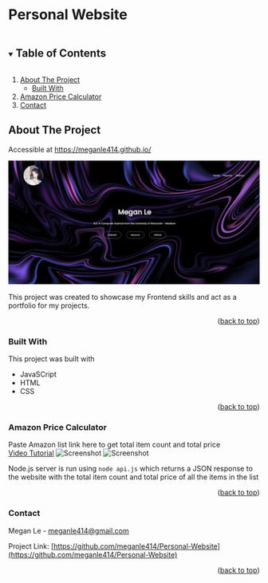 # Personal Website
<details open="open">
  <summary><h2 style="display: inline-block">Table of Contents</h2></summary>
  <ol>
    <li>
      <a href="#about-the-project">About The Project</a>
      <ul>
        <li><a href="#built-with">Built With</a></li>
      </ul>
    </li>
    <li><a href="#amazon-price-calculator">Amazon Price Calculator</a></li>
    <li><a href="#contact">Contact</a></li>
  </ol>
</details>

<!-- ABOUT THE PROJECT -->
## About The Project

Accessible at https://meganle414.github.io/

![Screenshot](https://github.com/meganle414/Personal-Website/blob/main/images/website-screenshot.png?raw=true)

This project was created to showcase my Frontend skills and act as a portfolio for my projects.

<p align="right">(<a href="# Personal Website">back to top</a>)</p>

### Built With

This project was built with

* JavaSCript
* HTML
* CSS

<p align="right">(<a href="#Personal Website">back to top</a>)</p>

### Amazon Price Calculator

Paste Amazon list link here to get total item count and total price<br>
[Video Tutorial](https://github.com/meganle414/meganle414.github.io/assets/66089268/2e6779cf-e906-4795-a20e-e4d5d5cecb3d)
![Screenshot](https://github.com/meganle414/Personal-Website/blob/main/images/calculator.png?raw=true)
![Screenshot](https://github.com/meganle414/Personal-Website/blob/main/images/amazon-price-calculator-list.png?raw=true)

Node.js server is run using
```node api.js```
which returns a JSON response to the website with the total item count and total price of all the items in the list

<p align="right">(<a href="#Personal Website">back to top</a>)</p>

### Contact

Megan Le - meganle414@gmail.com

Project Link: [https://github.com/meganle414/Personal-Website](https://github.com/meganle414/Personal-Website)

<p align="right">(<a href="#Personal Website">back to top</a>)</p>
